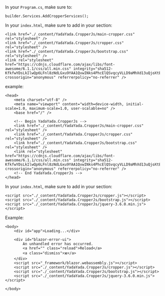 ﻿
In your `Program.cs`, make sure to:

    builder.Services.AddCropperServices();

In your `index.html`, make sure to add in your <head> section:

    <link href="./_content/YadaYada.CropperJs/main-cropper.css" rel="stylesheet" />
    <link href="./_content/YadaYada.CropperJs/cropper.css" rel="stylesheet" />
    <link href="./_content/YadaYada.CropperJs/bootstrap.css" rel="stylesheet" />
    <link rel="stylesheet" href="https://cdnjs.cloudflare.com/ajax/libs/font-awesome/6.1.1/css/all.min.css" integrity="sha512-KfkfwYDsLkIlwQp6LFnl8zNdLGxu9YAA1QvwINks4PhcElQSvqcyVLLD9aMhXd13uQjoXtEKNosOWaZqXgel0g==" crossorigin="anonymous" referrerpolicy="no-referrer" />

example:

	<head>
	    <meta charset="utf-8" />
	    <meta name="viewport" content="width=device-width, initial-scale=1.0, maximum-scale=1.0, user-scalable=no" />
	    <base href="/" />

	    <!-- Begin YadaYada.CropperJs -->
	    <link href="./_content/YadaYada.CropperJs/main-cropper.css" rel="stylesheet" />
	    <link href="./_content/YadaYada.CropperJs/cropper.css" rel="stylesheet" />
	    <link href="./_content/YadaYada.CropperJs/bootstrap.css" rel="stylesheet" />
	    <link rel="stylesheet" href="https://cdnjs.cloudflare.com/ajax/libs/font-awesome/6.1.1/css/all.min.css" integrity="sha512-KfkfwYDsLkIlwQp6LFnl8zNdLGxu9YAA1QvwINks4PhcElQSvqcyVLLD9aMhXd13uQjoXtEKNosOWaZqXgel0g==" crossorigin="anonymous" referrerpolicy="no-referrer" />
	    <!-- End YadaYada.CropperJs -->
	</head>

In your `index.html`, make sure to add in your <body> section:

    <script src="./_content/YadaYada.CropperJs/cropper.js"></script>
    <script src="./_content/YadaYada.CropperJs/bootstrap.js"></script>
    <script src="./_content/YadaYada.CropperJs/jquery-3.6.0.min.js"></script>

Example:

	<body>
	    <div id="app">Loading...</div>

	    <div id="blazor-error-ui">
	        An unhandled error has occurred.
	        <a href="" class="reload">Reload</a>
	        <a class="dismiss">🗙</a>
	    </div>
	    <script src="_framework/blazor.webassembly.js"></script>
	    <script src="./_content/YadaYada.CropperJs/cropper.js"></script>
	    <script src="./_content/YadaYada.CropperJs/bootstrap.js"></script>
	    <script src="./_content/YadaYada.CropperJs/jquery-3.6.0.min.js"></script>

	</body>

